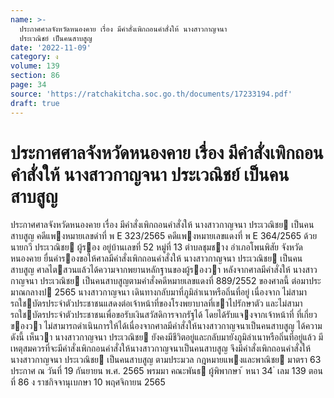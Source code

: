 ```yaml
---
name: >-
  ประกาศศาลจังหวัดหนองคาย เรื่อง มีคำสั่งเพิกถอนคำสั่งให้ นางสาวกาญจนา
  ประเวณิชย์ เป็นคนสาบสูญ
date: '2022-11-09'
category: ง
volume: 139
section: 86
page: 34
source: 'https://ratchakitcha.soc.go.th/documents/17233194.pdf'
draft: true
---
```


# ประกาศศาลจังหวัดหนองคาย เรื่อง มีคำสั่งเพิกถอนคำสั่งให้ นางสาวกาญจนา ประเวณิชย์ เป็นคนสาบสูญ

ประกาศศาลจังหวัดหนองคาย เรื่อง มีคําสั่งเพิกถอนคําสั่งให้ นางสาวกาญจนา ประเวณิชย เป็นคนสาบสูญ คดีแพงหมายเลขดําที่ พ E 323/2565 คดีแพงหมายเลขแดงที่ พ E 364/2565 ด้วย นายกวี ประเวณิชย ผู้รอง อยู่บ้านเลขที่ 52 หมู่ที่ 13 ตําบลชุมชาง อําเภอโพนพิสัย จังหวัดหนองคาย ยื่นคํารองขอให้ศาลมีคําสั่งเพิกถอนคําสั่งให้ นางสาวกาญจนา ประเวณิชย เป็นคนสาบสูญ ศาลไตสวนแล้วได้ความจากพยานหลักฐานของผู้รองวา หลังจากศาลมีคําสั่งให้ นางสาวกาญจนา ประเวณิชย เป็นคนสาบสูญตามคําสั่งคดีหมายเลขแดงที่ 889/2552 ของศาลนี้ ต่อมาประมาณกลางป 2565 นางสาวกาญจนา เดินทางกลับมาที่ภูมิลําเนาหรือถิ่นที่อยู่ เนื่องจาก ไม่สามารถใชบัตรประจําตัวประชาชนแสดงต่อเจ้าหน้าที่ของโรงพยาบาลที่เขาไปรักษาตัว และไม่สามารถใชบัตรประจําตัวประชาชนเพื่อขอรับเงินสวัสดิการจากรัฐได้ โดยได้รับแจงจากเจ้าหน้าที่ ที่เกี่ยวของวา ไม่สามารถดําเนินการให้ได้เนื่องจากศาลมีคําสั่งให้นางสาวกาญจนาเป็นคนสาบสูญ ได้ความดังนี้ เห็นวา นางสาวกาญจนา ประเวณิชย ยังคงมีชีวิตอยู่และกลับมายังภูมิลําเนาหรือถิ่นที่อยู่แล้ว มีเหตุสมควรที่จะมีคําสั่งเพิกถอนคําสั่งให้นางสาวกาญจนาเป็นคนสาบสูญ จึงมีคําสั่งเพิกถอนคําสั่งให้ นางสาวกาญจนา ประเวณิชย เป็นคนสาบสูญ ตามประมวล กฎหมายแพงและพาณิชย มาตรา 63 ประกาศ ณ วันที่ 19 กันยายน พ.ศ. 2565 พรมมา คณะพันธ ผู้พิพากษา ้ หนา 34 ่ เลม 139 ตอนที่ 86 ง ราชกิจจานุเบกษา 10 พฤศจิกายน 2565
